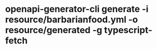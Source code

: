 
# openapi-generator-cli generate -i resource/barbarianfood.yml -o resource/generated -g typescript-fetch